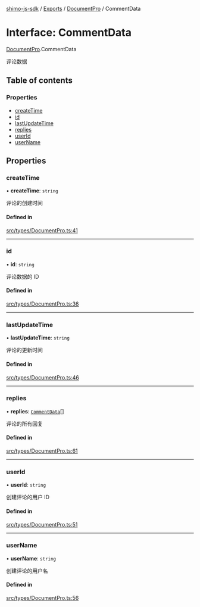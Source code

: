 [shimo-js-sdk](../README.md) / [Exports](../modules.md) / [DocumentPro](../modules/DocumentPro.md) / CommentData

# Interface: CommentData

[DocumentPro](../modules/DocumentPro.md).CommentData

评论数据

## Table of contents

### Properties

- [createTime](DocumentPro.CommentData.md#createtime)
- [id](DocumentPro.CommentData.md#id)
- [lastUpdateTime](DocumentPro.CommentData.md#lastupdatetime)
- [replies](DocumentPro.CommentData.md#replies)
- [userId](DocumentPro.CommentData.md#userid)
- [userName](DocumentPro.CommentData.md#username)

## Properties

### createTime

• **createTime**: `string`

评论的创建时间

#### Defined in

[src/types/DocumentPro.ts:41](https://github.com/shimohq/shimo-js-sdk/blob/4cabcb1/src/types/DocumentPro.ts#L41)

___

### id

• **id**: `string`

评论数据的 ID

#### Defined in

[src/types/DocumentPro.ts:36](https://github.com/shimohq/shimo-js-sdk/blob/4cabcb1/src/types/DocumentPro.ts#L36)

___

### lastUpdateTime

• **lastUpdateTime**: `string`

评论的更新时间

#### Defined in

[src/types/DocumentPro.ts:46](https://github.com/shimohq/shimo-js-sdk/blob/4cabcb1/src/types/DocumentPro.ts#L46)

___

### replies

• **replies**: [`CommentData`](DocumentPro.CommentData.md)[]

评论的所有回复

#### Defined in

[src/types/DocumentPro.ts:61](https://github.com/shimohq/shimo-js-sdk/blob/4cabcb1/src/types/DocumentPro.ts#L61)

___

### userId

• **userId**: `string`

创建评论的用户 ID

#### Defined in

[src/types/DocumentPro.ts:51](https://github.com/shimohq/shimo-js-sdk/blob/4cabcb1/src/types/DocumentPro.ts#L51)

___

### userName

• **userName**: `string`

创建评论的用户名

#### Defined in

[src/types/DocumentPro.ts:56](https://github.com/shimohq/shimo-js-sdk/blob/4cabcb1/src/types/DocumentPro.ts#L56)
